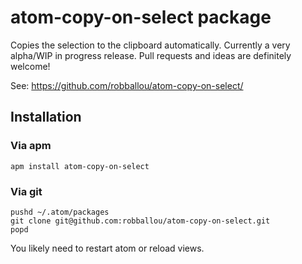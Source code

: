 # atom-copy-on-select package

Copies the selection to the clipboard automatically. Currently a very alpha/WIP in progress release. Pull requests and ideas are definitely welcome!

See: https://github.com/robballou/atom-copy-on-select/

## Installation

### Via apm

    apm install atom-copy-on-select


### Via git

    pushd ~/.atom/packages
    git clone git@github.com:robballou/atom-copy-on-select.git
    popd

You likely need to restart atom or reload views.
